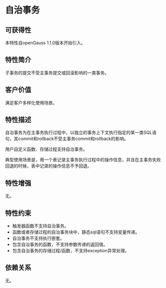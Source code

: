 # 自治事务

## 可获得性<a name="section1578164915345"></a>

本特性自openGauss 1.1.0版本开始引入。

## 特性简介<a name="section453910524112"></a>

子事务的提交不受主事务提交或回滚影响的一类事务。

## 客户价值<a name="section19542151111419"></a>

满足客户多样化使用场景。

## 特性描述<a name="section1432812196411"></a>

自治事务为在主事务执行过程中，以独立的事务上下文执行指定的某一类SQL语句，其commit和rollback不受主事务commit和rollback的影响。

用户自定义函数、存储过程支持自治事务。

典型使用场景是，用一个表记录主事务执行过程中的操作信息，并且在主事务失败回退的时候，表中记录的操作信息不予回退。

## 特性增强<a name="section8921173620415"></a>

无。

## 特性约束<a name="section879914581414"></a>

-   触发器函数不支持自治事务。
-   函数或者存储过程的自治事务块中，静态sql语句不支持变量传递。
-   自治事务不支持执行嵌套。
-   包含自治事务的函数，不支持参数传递的返回值。
-   包含自治事务的存储过程/函数，不支持exception异常处理。

## 依赖关系<a name="section1863816308477"></a>

无。


